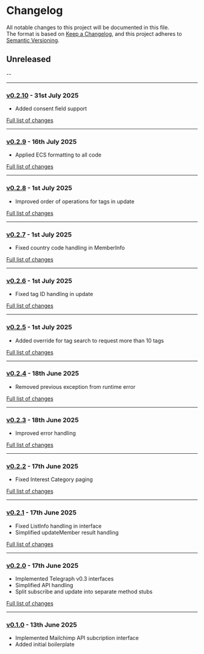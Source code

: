 # Changelog

All notable changes to this project will be documented in this file.<br>
The format is based on [Keep a Changelog](https://keepachangelog.com/en/1.0.0/),
and this project adheres to [Semantic Versioning](https://semver.org/spec/v2.0.0.html).

## Unreleased
--

---

### [v0.2.10](https://github.com/decodelabs/telegraph-mailchimp/commits/v0.2.10) - 31st July 2025

- Added consent field support

[Full list of changes](https://github.com/decodelabs/telegraph-mailchimp/compare/v0.2.9...v0.2.10)

---

### [v0.2.9](https://github.com/decodelabs/telegraph-mailchimp/commits/v0.2.9) - 16th July 2025

- Applied ECS formatting to all code

[Full list of changes](https://github.com/decodelabs/telegraph-mailchimp/compare/v0.2.8...v0.2.9)

---

### [v0.2.8](https://github.com/decodelabs/telegraph-mailchimp/commits/v0.2.8) - 1st July 2025

- Improved order of operations for tags in update

[Full list of changes](https://github.com/decodelabs/telegraph-mailchimp/compare/v0.2.7...v0.2.8)

---

### [v0.2.7](https://github.com/decodelabs/telegraph-mailchimp/commits/v0.2.7) - 1st July 2025

- Fixed country code handling in MemberInfo

[Full list of changes](https://github.com/decodelabs/telegraph-mailchimp/compare/v0.2.6...v0.2.7)

---

### [v0.2.6](https://github.com/decodelabs/telegraph-mailchimp/commits/v0.2.6) - 1st July 2025

- Fixed tag ID handling in update

[Full list of changes](https://github.com/decodelabs/telegraph-mailchimp/compare/v0.2.5...v0.2.6)

---

### [v0.2.5](https://github.com/decodelabs/telegraph-mailchimp/commits/v0.2.5) - 1st July 2025

- Added override for tag search to request more than 10 tags

[Full list of changes](https://github.com/decodelabs/telegraph-mailchimp/compare/v0.2.4...v0.2.5)

---

### [v0.2.4](https://github.com/decodelabs/telegraph-mailchimp/commits/v0.2.4) - 18th June 2025

- Removed previous exception from runtime error

[Full list of changes](https://github.com/decodelabs/telegraph-mailchimp/compare/v0.2.3...v0.2.4)

---

### [v0.2.3](https://github.com/decodelabs/telegraph-mailchimp/commits/v0.2.3) - 18th June 2025

- Improved error handling

[Full list of changes](https://github.com/decodelabs/telegraph-mailchimp/compare/v0.2.2...v0.2.3)

---

### [v0.2.2](https://github.com/decodelabs/telegraph-mailchimp/commits/v0.2.2) - 17th June 2025

- Fixed Interest Category paging

[Full list of changes](https://github.com/decodelabs/telegraph-mailchimp/compare/v0.2.1...v0.2.2)

---

### [v0.2.1](https://github.com/decodelabs/telegraph-mailchimp/commits/v0.2.1) - 17th June 2025

- Fixed ListInfo handling in interface
- Simplified updateMember result handling

[Full list of changes](https://github.com/decodelabs/telegraph-mailchimp/compare/v0.2.0...v0.2.1)

---

### [v0.2.0](https://github.com/decodelabs/telegraph-mailchimp/commits/v0.2.0) - 17th June 2025

- Implemented Telegraph v0.3 interfaces
- Simplified API handling
- Split subscribe and update into separate method stubs

[Full list of changes](https://github.com/decodelabs/telegraph-mailchimp/compare/v0.1.0...v0.2.0)

---

### [v0.1.0](https://github.com/decodelabs/telegraph-mailchimp/commits/v0.1.0) - 13th June 2025

- Implemented Mailchimp API subcription interface
- Added initial boilerplate
